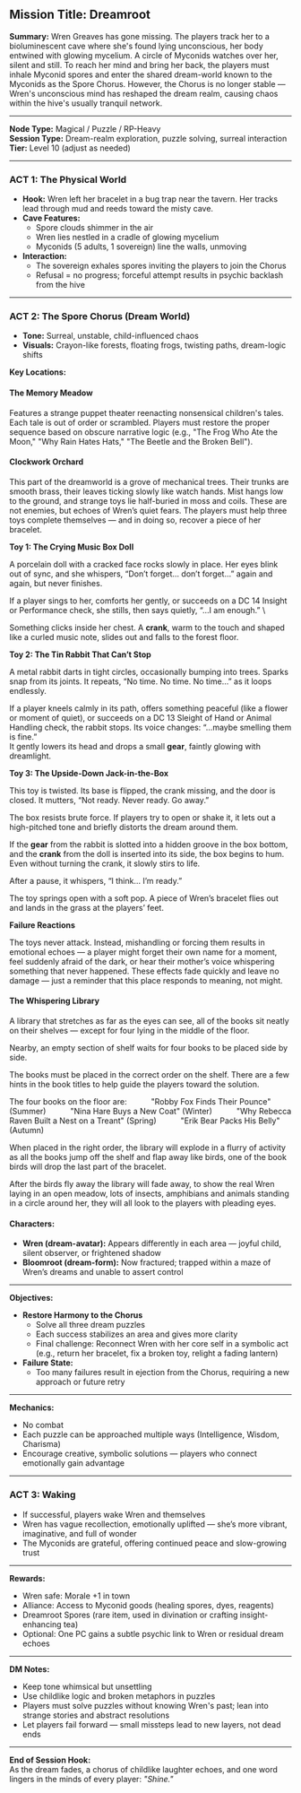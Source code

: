 ## Mission Title: Dreamroot

**Summary:** Wren Greaves has gone missing. The players track her to a bioluminescent cave where she's found lying unconscious, her body entwined with glowing mycelium. A circle of Myconids watches over her, silent and still. To reach her mind and bring her back, the players must inhale Myconid spores and enter the shared dream-world known to the Myconids as the Spore Chorus. However, the Chorus is no longer stable — Wren's unconscious mind has reshaped the dream realm, causing chaos within the hive's usually tranquil network.

---

**Node Type:** Magical / Puzzle / RP-Heavy  
**Session Type:** Dream-realm exploration, puzzle solving, surreal interaction  
**Tier:** Level 10 (adjust as needed)

---

### ACT 1: The Physical World

- **Hook:** Wren left her bracelet in a bug trap near the tavern. Her tracks lead through mud and reeds toward the misty cave.
- **Cave Features:**
    - Spore clouds shimmer in the air
    - Wren lies nestled in a cradle of glowing mycelium
    - Myconids (5 adults, 1 sovereign) line the walls, unmoving
- **Interaction:**
    - The sovereign exhales spores inviting the players to join the Chorus
    - Refusal = no progress; forceful attempt results in psychic backlash from the hive

---

### ACT 2: The Spore Chorus (Dream World)

- **Tone:** Surreal, unstable, child-influenced chaos
- **Visuals:** Crayon-like forests, floating frogs, twisting paths, dream-logic shifts

**Key Locations:**

#### The Memory Meadow
Features a strange puppet theater reenacting nonsensical children's tales. Each tale is out of order or scrambled. Players must restore the proper sequence based on obscure narrative logic (e.g., "The Frog Who Ate the Moon," "Why Rain Hates Hats," "The Beetle and the Broken Bell").

#### Clockwork Orchard
This part of the dreamworld is a grove of mechanical trees. Their trunks are smooth brass, their leaves ticking slowly like watch hands. Mist hangs low to the ground, and strange toys lie half-buried in moss and coils. These are not enemies, but echoes of Wren’s quiet fears. The players must help three toys complete themselves — and in doing so, recover a piece of her bracelet.

**Toy 1: The Crying Music Box Doll**

A porcelain doll with a cracked face rocks slowly in place. Her eyes blink out of sync, and she whispers, “Don’t forget… don’t forget…” again and again, but never finishes.

If a player sings to her, comforts her gently, or succeeds on a DC 14 Insight or Performance check, she stills, then says quietly, “…I am enough.”  \

Something clicks inside her chest. A **crank**, warm to the touch and shaped like a curled music note, slides out and falls to the forest floor.

**Toy 2: The Tin Rabbit That Can’t Stop**

A metal rabbit darts in tight circles, occasionally bumping into trees. Sparks snap from its joints. It repeats, “No time. No time. No time…” as it loops endlessly.

If a player kneels calmly in its path, offers something peaceful (like a flower or moment of quiet), or succeeds on a DC 13 Sleight of Hand or Animal Handling check, the rabbit stops. Its voice changes: “…maybe smelling them is fine.”  
It gently lowers its head and drops a small **gear**, faintly glowing with dreamlight.

**Toy 3: The Upside-Down Jack-in-the-Box**

This toy is twisted. Its base is flipped, the crank missing, and the door is closed. It mutters, “Not ready. Never ready. Go away.”

The box resists brute force. If players try to open or shake it, it lets out a high-pitched tone and briefly distorts the dream around them.

If the **gear** from the rabbit is slotted into a hidden groove in the box bottom, and the **crank** from the doll is inserted into its side, the box begins to hum. Even without turning the crank, it slowly stirs to life.

After a pause, it whispers, “I think… I’m ready.”  

The toy springs open with a soft pop. A piece of Wren’s bracelet flies out and lands in the grass at the players’ feet.

**Failure Reactions**

The toys never attack. Instead, mishandling or forcing them results in emotional echoes — a player might forget their own name for a moment, feel suddenly afraid of the dark, or hear their mother’s voice whispering something that never happened. These effects fade quickly and leave no damage — just a reminder that this place responds to meaning, not might.

#### The Whispering Library
A library that stretches as far as the eyes can see, all of the books sit neatly on their shelves — except for four lying in the middle of the floor.

Nearby, an empty section of shelf waits for four books to be placed side by side.

The books must be placed in the correct order on the shelf. There are a few hints in the book titles to help guide the players toward the solution.  

The four books on the floor are:
          "Robby Fox Finds Their Pounce" (Summer)
          "Nina Hare Buys a New Coat" (Winter)
          "Why Rebecca Raven Built a Nest on a Treant" (Spring)
          "Erik Bear Packs His Belly" (Autumn)
  
When placed in the right order, the library will explode in a flurry of activity as all the books jump off the shelf and flap away like birds, one of the book birds will drop the last part of the bracelet. 

After the birds fly away the library will fade away, to show the real Wren laying in an open meadow, lots of insects, amphibians and animals standing in a circle around her, they will all look to the players with pleading eyes.  


#### Characters:

- **Wren (dream-avatar):** Appears differently in each area — joyful child, silent observer, or frightened shadow
- **Bloomroot (dream-form):** Now fractured; trapped within a maze of Wren’s dreams and unable to assert control

---

**Objectives:**

- **Restore Harmony to the Chorus**
    - Solve all three dream puzzles
    - Each success stabilizes an area and gives more clarity
    - Final challenge: Reconnect Wren with her core self in a symbolic act (e.g., return her bracelet, fix a broken toy, relight a fading lantern)
- **Failure State:**
    - Too many failures result in ejection from the Chorus, requiring a new approach or future retry

---

**Mechanics:**
- No combat
- Each puzzle can be approached multiple ways (Intelligence, Wisdom, Charisma)
- Encourage creative, symbolic solutions — players who connect emotionally gain advantage

---

### ACT 3: Waking

- If successful, players wake Wren and themselves
- Wren has vague recollection, emotionally uplifted — she’s more vibrant, imaginative, and full of wonder
- The Myconids are grateful, offering continued peace and slow-growing trust

---

**Rewards:**

- Wren safe: Morale +1 in town
- Alliance: Access to Myconid goods (healing spores, dyes, reagents)
- Dreamroot Spores (rare item, used in divination or crafting insight-enhancing tea)
- Optional: One PC gains a subtle psychic link to Wren or residual dream echoes

---

**DM Notes:**

- Keep tone whimsical but unsettling
- Use childlike logic and broken metaphors in puzzles
- Players must solve puzzles without knowing Wren's past; lean into strange stories and abstract resolutions
- Let players fail forward — small missteps lead to new layers, not dead ends

---

**End of Session Hook:**  
As the dream fades, a chorus of childlike laughter echoes, and one word lingers in the minds of every player: _"Shine."_